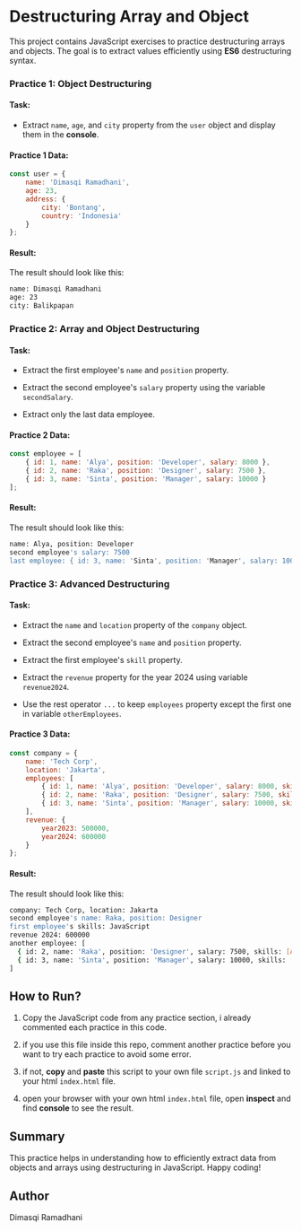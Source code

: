 # **Destructuring Array and Object**

This project contains JavaScript exercises to practice destructuring arrays and objects. The goal is to extract values efficiently using **ES6** destructuring syntax.

### **Practice 1: Object Destructuring**

#### **Task:**

- Extract `name`, `age`, and `city` property from the `user` object and display them in the **console**.

#### **Practice 1 Data:**

```javascript
const user = {
    name: 'Dimasqi Ramadhani',
    age: 23,
    address: {
        city: 'Bontang',
        country: 'Indonesia'
    }
};
```

#### **Result:**
The result should look like this:
```bash
name: Dimasqi Ramadhani  
age: 23  
city: Balikpapan  
```

### **Practice 2: Array and Object Destructuring**

#### **Task:**

- Extract the first employee's `name` and `position` property.

- Extract the second employee's `salary` property using the variable `secondSalary`.

- Extract only the last data employee.

#### **Practice 2 Data:**
```javascript
const employee = [
    { id: 1, name: 'Alya', position: 'Developer', salary: 8000 },
    { id: 2, name: 'Raka', position: 'Designer', salary: 7500 },
    { id: 3, name: 'Sinta', position: 'Manager', salary: 10000 }
];
```

#### **Result:**
The result should look like this: 
```bash
name: Alya, position: Developer  
second employee's salary: 7500  
last employee: { id: 3, name: 'Sinta', position: 'Manager', salary: 10000 }
```

### **Practice 3: Advanced Destructuring**

#### **Task:**

- Extract the `name` and `location` property of the `company` object.

- Extract the second employee's `name` and `position` property.

- Extract the first employee's `skill` property.

- Extract the `revenue` property for the year 2024 using variable `revenue2024`.

- Use the rest operator `...` to keep `employees` property except the first one in variable `otherEmployees`.

#### **Practice 3 Data:**

```javascript
const company = {
    name: 'Tech Corp',
    location: 'Jakarta',
    employees: [
        { id: 1, name: 'Alya', position: 'Developer', salary: 8000, skills: ['JavaScript', 'React', 'Node.js'] },
        { id: 2, name: 'Raka', position: 'Designer', salary: 7500, skills: ['Figma', 'Adobe XD', 'Illustrator'] },
        { id: 3, name: 'Sinta', position: 'Manager', salary: 10000, skills: ['Leadership', 'Communication', 'Strategy'] }
    ],
    revenue: {
        year2023: 500000,
        year2024: 600000
    }
};
```

#### **Result:**
The result should look like this:

```bash
company: Tech Corp, location: Jakarta  
second employee's name: Raka, position: Designer  
first employee's skills: JavaScript  
revenue 2024: 600000  
another employee: [ 
  { id: 2, name: 'Raka', position: 'Designer', salary: 7500, skills: [Array] }, 
  { id: 3, name: 'Sinta', position: 'Manager', salary: 10000, skills: [Array] }
]

```

## **How to Run?**

1. Copy the JavaScript code from any practice section, i already commented each practice in this code.

2. if you use this file inside this repo, comment another practice before you want to try each practice to avoid some error.

3. if not, **copy** and **paste** this script to your own file `script.js` and linked to your html `index.html` file.

4. open your browser with your own html `index.html` file, open **inspect** and find **console** to see the result.

## **Summary**

This practice helps in understanding how to efficiently extract data from objects and arrays using destructuring in JavaScript. Happy coding!

## **Author**
Dimasqi Ramadhani
